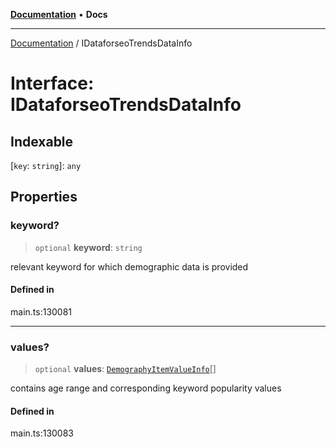 [**Documentation**](../README.md) • **Docs**

***

[Documentation](../README.md) / IDataforseoTrendsDataInfo

# Interface: IDataforseoTrendsDataInfo

## Indexable

 \[`key`: `string`\]: `any`

## Properties

### keyword?

> `optional` **keyword**: `string`

relevant keyword for which demographic data is provided

#### Defined in

main.ts:130081

***

### values?

> `optional` **values**: [`DemographyItemValueInfo`](../classes/DemographyItemValueInfo.md)[]

contains age range and corresponding keyword popularity values

#### Defined in

main.ts:130083
